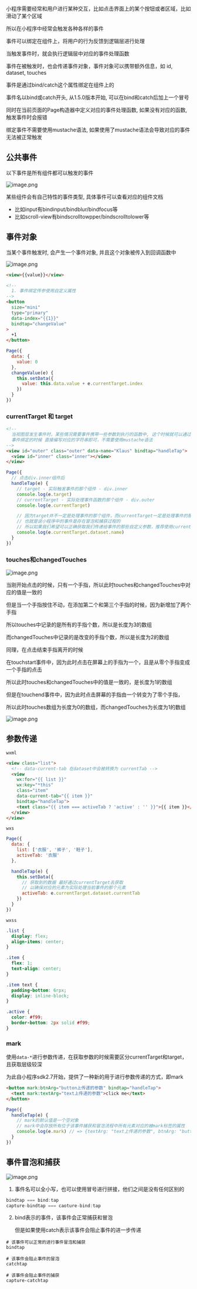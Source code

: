 小程序需要经常和用户进行某种交互，比如点击界面上的某个按钮或者区域，比如滑动了某个区域

所以在小程序中经常会触发各种各样的事件

事件可以绑定在组件上，将用户的行为反馈到逻辑层进行处理

当触发事件时，就会执行逻辑层中对应的事件处理函数

事件在被触发时，也会传递事件对象，事件对象可以携带额外信息，如 id, dataset, touches

事件是通过bind/catch这个属性绑定在组件上的

事件名以bind或catch开头, 从1.5.0版本开始, 可以在bind和catch后加上一个冒号

同时在当前页面的Page构造器中定义对应的事件处理函数, 如果没有对应的函数, 触发事件时会报错

绑定事件不需要使用mustache语法, 如果使用了mustache语法会导致对应的事件无法被正常触发



## 公共事件

以下事件是所有组件都可以触发的事件

![image.png](https://s2.loli.net/2022/08/12/U48PWxTN3r6qojv.png) 



某些组件会有自己特性的事件类型, 具体事件可以查看对应的组件文档

+ 比如input有bindinput/bindblur/bindfocus等
+ 比如scroll-view有bindscrolltowpper/bindscrolltolower等



## 事件对象

当某个事件触发时, 会产生一个事件对象, 并且这个对象被传入到回调函数中

![image.png](https://s2.loli.net/2022/08/12/P1MhcINC4w7v8lF.png) 

```html
<view>{{value}}</view>

<!-- 
  1. 事件绑定传参使用自定义属性
-->
<button 
  size="mini" 
  type="primary"
  data-index="{{1}}"
  bindtap="changeValue"
>
  +1
</button>
```

```js
Page({
  data: {
    value: 0
  },
  changeValue(e) {
    this.setData({
      value: this.data.value + e.currentTarget.index
    })
  }
})
```



### currentTarget 和 target

```html
<!-- 
  当视图层发生事件时，某些情况需要事件携带一些参数到执行的函数中, 这个时候就可以通过data-属性来完成
  事件绑定的时候 直接编写对应的字符串即可，不需要使用mustache语法
-->
<view id="outer" class="outer" data-name="Klaus" bindtap="handleTap">
  <view id="inner" class="inner"></view>
</view>
```

```js
Page({
  // 点击div.inner组件后
  handleTap(e) {
    // target - 实际触发事件的那个组件 - div.inner
    console.log(e.target)
    // currentTarget - 实际处理事件函数的那个组件 - div.outer
    console.log(e.currentTarget)

    // 因为target并不一定是处理事件的那个组件，而currentTarget一定是处理事件的那个组件
    // 也就是说小程序中的事件是存在冒泡和捕获过程的
    // 所以如果我们希望可以正确获取我们传递给事件的那些自定义参数，推荐使用currentTarget来进行获取
    console.log(e.currentTarget.dataset.name)
  }
})
```



### touches和changedTouches

![image.png](https://s2.loli.net/2022/08/12/rE2M1DN9tChT5ol.png) 

当刚开始点击的时候，只有一个手指，所以此时touches和changedTouches中对应的值是一致的

但是当一个手指按住不动，在添加第二个和第三个手指的时候，因为新增加了两个手指

所以touches中记录的是所有的手指个数，所以是长度为3的数组

而changedTouches中记录的是改变的手指个数，所以是长度为2的数组



同理，在点击结束手指离开的时候

在touchstart事件中，因为此时点击在屏幕上的手指为一个，且是从零个手指变成一个手指的点击

所以此时touches和changedTouches中的值是一致的，是长度为1的数组

但是在touchend事件中，因为此时点击屏幕的手指由一个转变为了零个手指，

所以此时touches数组为长度为0的数组，而changedTouches为长度为1的数组

![image.png](https://s2.loli.net/2022/08/12/7PNF9r2GYDAdxBv.png) 



## 参数传递

`wxml`

```html
<view class="list">
  <!-- data-current-tab 在dataset中会被转换为 currentTab -->
  <view 
    wx:for="{{ list }}" 
    wx:key="*this" 
    class="item" 
    data-current-tab="{{ item }}"
    bindtap="handleTap">
    <text class="{{ item === activeTab ? 'active' : '' }}">{{ item }}</text>
  </view>
</view>
```



`wxs`

```js
Page({
  data: {
    list: ['衣服', '裤子', '鞋子'],
    activeTab: '衣服'
  },

  handleTap(e) {
    this.setData({
      // 获取到的数据 最好通过currentTarget去获取
      // 以确保对应的元素为实际处理当前事件的那个元素
      activeTab: e.currentTarget.dataset.currentTab
    })
  }
})
```



`wxss`

````css
.list {
  display: flex;
  align-items: center;
}

.item {
  flex: 1;
  text-align: center;
}

.item text {
  padding-bottom: 6rpx;
  display: inline-block;
}

.active {
  color: #f99;
  border-bottom: 2px solid #f99;
}
````



### mark

使用`data-*`进行参数传递，在获取参数的时候需要区分currentTarget和target，且获取层级较深

为此自小程序sdk2.7开始，提供了一种新的用于进行参数传递的方式，即mark

```html
<button mark:btnArg="button上传递的参数" bindtap="handleTap">
  <text mark:textArg="text上传递的参数">click me</text>
</button>
```

```js
Page({
  handleTap(e) {
    // mark的默认值是一个空对象
    // mark中会存放所有位于该事件捕获和冒泡流程中所有元素对应的被mark标签的属性
    console.log(e.mark) // => {textArg: "text上传递的参数", btnArg: "button上传递的参数"}
  }
})
```



## 事件冒泡和捕获

![image.png](https://s2.loli.net/2022/08/15/QvBDPgK8sGoRMmI.png) 

1. 事件名可以全小写，也可以使用冒号进行拼接，他们之间是没有任何区别的

```js
bindtap === bind:tap
capture-bindtap === caoture-bind:tap
```

2. bind表示的事件，该事件会正常捕获和冒泡

   但是如果使用catch表示该事件会阻止事件的进一步传递

```shell
# 该事件可以正常的进行事件冒泡和捕获
bindtap

# 该事件会阻止事件的冒泡
catchtap

# 该事件会阻止事件的捕获
capture-catchtap
```

